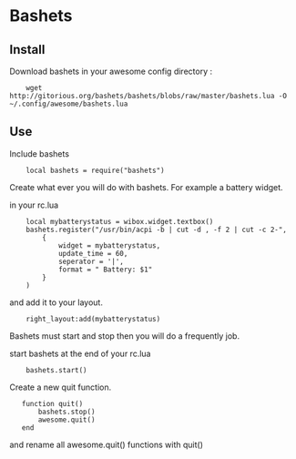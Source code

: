 # Bashets

## Install

Download bashets in your awesome config directory : 
  
```
    wget http://gitorious.org/bashets/bashets/blobs/raw/master/bashets.lua -O ~/.config/awesome/bashets.lua
```
  
## Use

Include bashets

```
    local bashets = require("bashets")
```
  
Create what ever you will do with bashets. For example a battery widget.  
  
in your rc.lua

```
    local mybatterystatus = wibox.widget.textbox()
    bashets.register("/usr/bin/acpi -b | cut -d , -f 2 | cut -c 2-",
        {
            widget = mybatterystatus,
            update_time = 60,
            seperator = '|',
            format = " Battery: $1"
        }
    )
```

and add it to your layout.  

```
    right_layout:add(mybatterystatus)
```
  
Bashets must start and stop then you will do a frequently job.  

start bashets at the end of your rc.lua

```
    bashets.start()
```
  
Create a new quit function.

```
   function quit()
       bashets.stop()
       awesome.quit()
   end
```

and rename all awesome.quit() functions with quit()

